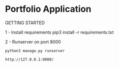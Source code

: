# Portfolio Application

GETTING STARTED

1 - Install requirements
  pip3 install -r requirements.txt

2 - Runserver on port 8000

    python3 manage.py runserver
    
    http://127.0.0.1:8000/
